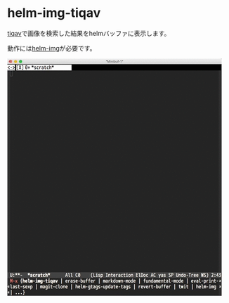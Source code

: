 # helm-img-tiqav

[tiqav](http://tiqav.com/)で画像を検索した結果をhelmバッファに表示します。

動作には[helm-img](http://github.com/l3msh0/helm-img)が必要です。

![](images/helm-img.gif)
